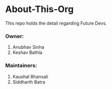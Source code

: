 # About-This-Org
This repo holds the detail regarding Future Devs.
### Owner:
1. Anubhav Sinha
2. Keshav Bathla
### Maintainers:
1. Kaushal Bhansali
2. Siddharth Batra


